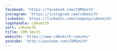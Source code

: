 ```yaml
---
facebook: 'https://facebook.com/CDMSmith'
instagram: 'https://instagram.com/cdmsmith'
linkedin: 'https://linkedin.com/company/cdmsmith'
logohandle: cdmsmith
sort: cdmsmith
title: CDM Smith
website: 'https://www.cdmsmith.com/en/'
youtube: 'http://youtube.com/CDMSmith'
---
```


